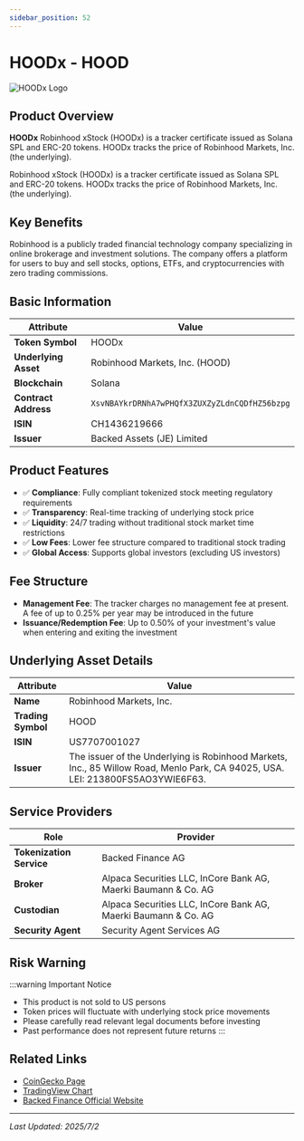 ```yaml
---
sidebar_position: 52
---
```


# HOODx - HOOD

![HOODx Logo](/img/tokens/hoodx.svg)

## Product Overview

**HOODx** Robinhood xStock (HOODx) is a tracker certificate issued as Solana SPL and ERC-20 tokens. HOODx tracks the price of Robinhood Markets, Inc. (the underlying).

Robinhood xStock (HOODx) is a tracker certificate issued as Solana SPL and ERC-20 tokens. HOODx tracks the price of Robinhood Markets, Inc. (the underlying).

## Key Benefits

Robinhood is a publicly traded financial technology company specializing in online brokerage and investment solutions. The company offers a platform for users to buy and sell stocks, options, ETFs, and cryptocurrencies with zero trading commissions.

## Basic Information

| Attribute | Value |
|------|----|
| **Token Symbol** | HOODx |
| **Underlying Asset** | Robinhood Markets, Inc. (HOOD) |
| **Blockchain** | Solana |
| **Contract Address** | `XsvNBAYkrDRNhA7wPHQfX3ZUXZyZLdnCQDfHZ56bzpg` |
| **ISIN** | CH1436219666 |
| **Issuer** | Backed Assets (JE) Limited |

## Product Features

- ✅ **Compliance**: Fully compliant tokenized stock meeting regulatory requirements
- ✅ **Transparency**: Real-time tracking of underlying stock price
- ✅ **Liquidity**: 24/7 trading without traditional stock market time restrictions
- ✅ **Low Fees**: Lower fee structure compared to traditional stock trading
- ✅ **Global Access**: Supports global investors (excluding US investors)

## Fee Structure

- **Management Fee**: The tracker charges no management fee at present. A fee of up to 0.25% per year may be introduced in the future
- **Issuance/Redemption Fee**: Up to 0.50% of your investment's value when entering and exiting the investment

## Underlying Asset Details

| Attribute | Value |
|------|----|
| **Name** | Robinhood Markets, Inc. |
| **Trading Symbol** | HOOD |
| **ISIN** | US7707001027 |
| **Issuer** | The issuer of the Underlying is Robinhood Markets, Inc., 85 Willow Road, Menlo Park, CA 94025, USA. LEI: 213800FS5AO3YWIE6F63. |

## Service Providers

| Role | Provider |
|------|----|
| **Tokenization Service** | Backed Finance AG |
| **Broker** | Alpaca Securities LLC, InCore Bank AG, Maerki Baumann & Co. AG |
| **Custodian** | Alpaca Securities LLC, InCore Bank AG, Maerki Baumann & Co. AG |
| **Security Agent** | Security Agent Services AG |

## Risk Warning

:::warning Important Notice
- This product is not sold to US persons
- Token prices will fluctuate with underlying stock price movements
- Please carefully read relevant legal documents before investing
- Past performance does not represent future returns
:::

## Related Links

- [CoinGecko Page](https://www.coingecko.com/)
- [TradingView Chart](https://www.tradingview.com/)
- [Backed Finance Official Website](https://backed.fi/)

---

*Last Updated: 2025/7/2*
